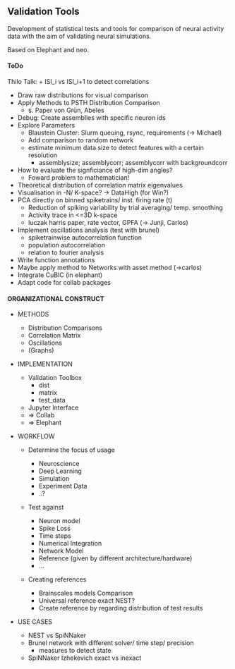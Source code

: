 ## Validation Tools
Development of statistical tests and tools for comparison of neural activity data with the aim of validating neural simulations.

Based on Elephant and neo.

#### ToDo

Thilo Talk:
    + ISI_i vs ISI_i+1 to detect correlations

+ Draw raw distributions for visual comparison
+ Apply Methods to PSTH Distribution Comparison
    + s. Paper von Grün, Abeles
+ Debug: Create assemblies with specific neuron ids 
+ Explore Parameters
    + Blaustein Cluster: Slurm queuing, rsync, requirements (-> Michael)
    + Add comparison to random network
    + estimate minimum data size to detect features with a certain resolution
        + assemblysize; assemblycorr; assemblycorr with backgroundcorr
+ How to evaluate the signficiance of high-dim angles?
    + Foward problem to mathematician!
+ Theoretical distribution of correlation matrix eigenvalues
+ Visualisation in -N/ K-space? -> DataHigh (for Win?)
+ PCA directly on binned spiketrains/ inst. firing rate (t)
    + Reduction of spiking variability by trial averaging/ temp. smoothing
    + Activity trace in <=3D k-space
    + luczak harris paper, rate vector, GPFA (-> Junji, Carlos)
+ Implement oscillations analysis (test with brunel)
    + spiketrainwise autocorrelation function
    + population autocorrelation
    + relation to fourier analysis
+ Write function annotations
+ Maybe apply method to Networks with asset method (->carlos)
+ Integrate CuBIC (in elephant)
+ Adapt code for collab packages

#### ORGANIZATIONAL CONSTRUCT

* METHODS

    + Distribution Comparisons
    + Correlation Matrix
    + Oscillations
    + (Graphs)

* IMPLEMENTATION

    + Validation Toolbox
        + dist
        + matrix
        + test_data
    + Jupyter Interface
    + => Collab
    + => Elephant

* WORKFLOW

    + Determine the focus of usage
        + Neuroscience
        + Deep Learning
        + Simulation
        + Experiment Data
        + ..?
        
    + Test against    
        + Neuron model
        + Spike Loss
        + Time steps
        + Numerical Integration
        + Network Model
        + Reference 
        (given by different architecture/hardware)
        + ...

    + Creating references
         + Brainscales models Comparison
         + Universal reference exact NEST?
         + Create reference by regarding distribution of test results

* USE CASES

    + NEST vs SpiNNaker
    + Brunel network with different solver/ time step/ precision
        + measures to detect state
    + SpiNNaker Izhekevich exact vs inexact
